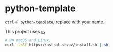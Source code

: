# python-template

`ctrl+F python-template`, replace with your name.  

This project uses [`uv`](https://github.com/astral-sh/uv)

```bash
# On macOS and Linux.
curl -LsSf https://astral.sh/uv/install.sh | sh
```

